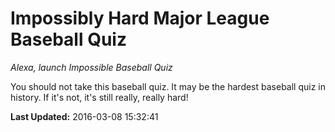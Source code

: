 # Impossibly Hard Major League Baseball Quiz
*Alexa, launch Impossible Baseball Quiz*

You should not take this baseball quiz. It  may be the hardest baseball quiz in history. If it's not, it's still really, really hard!

**Last Updated:** 2016-03-08 15:32:41